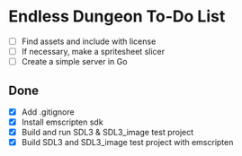 # Endless Dungeon To-Do List

- [ ] Find assets and include with license
- [ ] If necessary, make a spritesheet slicer
- [ ] Create a simple server in Go

## Done
- [x] Add .gitignore
- [x] Install emscripten sdk
- [x] Build and run SDL3 & SDL3_image test project
- [x] Build SDL3 and SDL3_image test project with emscripten